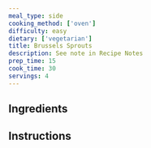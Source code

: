 ```yaml
---
meal_type: side
cooking_method: ['oven']
difficulty: easy
dietary: ['vegetarian']
title: Brussels Sprouts
description: See note in Recipe Notes
prep_time: 15
cook_time: 30
servings: 4
---
```


## Ingredients

## Instructions
